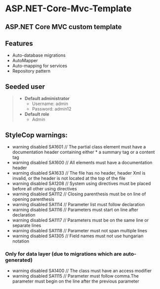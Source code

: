 # ASP.NET-Core-Mvc-Template
## ASP.NET Core MVC custom template

## Features
* Auto-database migrations
* AutoMapper
* Auto-mapping for services
* Repository pattern

## Seeded user
> * **Default administrator**
>   * Username: admin
>   * Password: admin12
> * **Default role**
>   * Admin

## StyleCop warnings:
* warning disabled SA1601 // The partial class element must have a documentation header containing either * a summary tag or a content tag
* warning disabled SA1600 // All elements must have a documentation header
* warning disabled SA1633 // The file has no header, header Xml is invalid, or the header is not located at the top of the file
* warning disabled SA1208 // System using directives must be placed before all other using directives
* warning disabled SA1112 // Closing parenthesis must be on line of opening parenthesis
* warning disabled SA1114 // Parameter list must follow declaration
* warning disabled SA1116 // Parameters must start on line after declaration
* warning disabled SA1117 // Parameters must be on the same line or separate lines
* warning disabled SA1118 // Parameter must not span multiple lines
* warning disabled SA1305 // Field names must not use hungarian notation

### Only for data layer (due to migrations which are auto-generated)
* warning disabled SA1400 // The class must have an access modifier
* warning disabled SA1115 // Parameter must follow comma.The parameter must begin on the line after the previous parameter